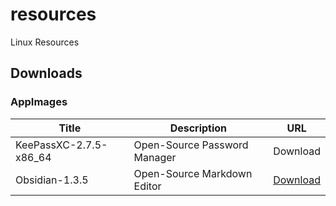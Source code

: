 # resources
Linux Resources


## Downloads

### AppImages

| Title | Description | URL | 
|-----|--------------|-----|
| KeePassXC-2.7.5-x86_64 | Open-Source Password Manager | Download | 
| Obsidian-1.3.5 | Open-Source Markdown Editor | [Download](https://github.com/obsidianmd/obsidian-releases/releases/download/v1.3.5/Obsidian-1.3.5.AppImage) | 
